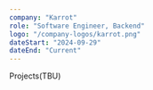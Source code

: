 ```yaml
---
company: "Karrot"
role: "Software Engineer, Backend"
logo: "/company-logos/karrot.png"
dateStart: "2024-09-29"
dateEnd: "Current"
---
```


Projects(TBU)